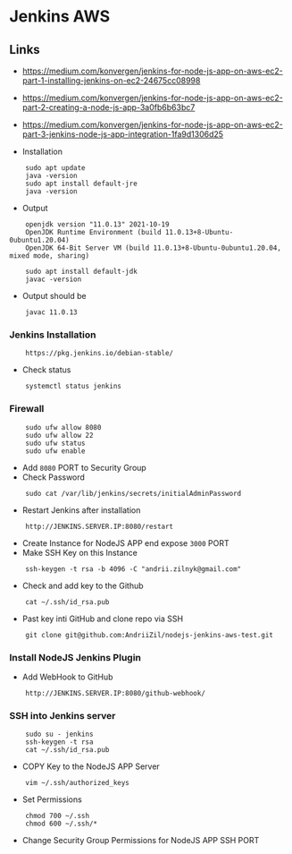 # Jenkins AWS

## Links
* https://medium.com/konvergen/jenkins-for-node-js-app-on-aws-ec2-part-1-installing-jenkins-on-ec2-24675cc08998
* https://medium.com/konvergen/jenkins-for-node-js-app-on-aws-ec2-part-2-creating-a-node-js-app-3a0fb6b63bc7
* https://medium.com/konvergen/jenkins-for-node-js-app-on-aws-ec2-part-3-jenkins-node-js-app-integration-1fa9d1306d25

* Installation
```
    sudo apt update
    java -version
    sudo apt install default-jre
    java -version
```
* Output
```
    openjdk version "11.0.13" 2021-10-19
    OpenJDK Runtime Environment (build 11.0.13+8-Ubuntu-0ubuntu1.20.04)
    OpenJDK 64-Bit Server VM (build 11.0.13+8-Ubuntu-0ubuntu1.20.04, mixed mode, sharing)
```
```
    sudo apt install default-jdk
    javac -version
```
* Output should be
```
    javac 11.0.13
```
### Jenkins Installation
```
    https://pkg.jenkins.io/debian-stable/
```
* Check status
```
    systemctl status jenkins
```
### Firewall
```
    sudo ufw allow 8080
    sudo ufw allow 22
    sudo ufw status
    sudo ufw enable
```
* Add `8080` PORT to Security Group
* Check Password
```
    sudo cat /var/lib/jenkins/secrets/initialAdminPassword
```
* Restart Jenkins after installation
```
    http://JENKINS.SERVER.IP:8080/restart
```
* Create Instance for NodeJS APP end expose `3000` PORT
* Make SSH Key on this Instance
```
    ssh-keygen -t rsa -b 4096 -C "andrii.zilnyk@gmail.com"
```
* Check and add key to the Github
```
    cat ~/.ssh/id_rsa.pub
```
* Past key inti GitHub and clone repo via SSH
```
    git clone git@github.com:AndriiZil/nodejs-jenkins-aws-test.git
```
### Install NodeJS Jenkins Plugin
* Add WebHook to GitHub
```
    http://JENKINS.SERVER.IP:8080/github-webhook/
```
### SSH into Jenkins server
```
    sudo su - jenkins
    ssh-keygen -t rsa
    cat ~/.ssh/id_rsa.pub
```
* COPY Key to the NodeJS APP Server
```
    vim ~/.ssh/authorized_keys
```
* Set Permissions
```
    chmod 700 ~/.ssh
    chmod 600 ~/.ssh/*
```
* Change Security Group Permissions for NodeJS APP SSH PORT